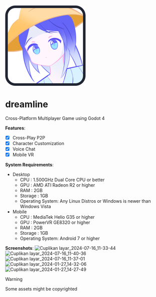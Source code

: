 ![image](https://github.com/zinzui12345/dreamline/blob/main/icon.png)
# dreamline
Cross-Platform Multiplayer Game using Godot 4

**Features**:
- [x] Cross-Play P2P
- [x] Character Customization
- [x] Voice Chat
- [x] Mobile VR

**System Requirements**:
* Desktop
  - CPU : 1.500GHz Dual Core CPU or better
  - GPU : AMD ATI Radeon R2 or higher
  - RAM : 2GB
  - Storage : 1GB
  - Operating System: Any Linux Distros or Windows is newer than Windows Vista
* Mobile
  - CPU : MediaTek Helio G35 or higher
  - GPU : PowerVR GE8320 or higher
  - RAM : 2GB
  - Storage : 1GB
  - Operating System: Android 7 or higher

**Screenshots**:
![Cuplikan layar_2024-07-16_11-33-44](https://github.com/user-attachments/assets/a50178ba-212b-440d-aa13-8b0860066d8c)
![Cuplikan layar_2024-07-16_11-40-36](https://github.com/user-attachments/assets/d2e1ff2d-6cec-4c85-8329-83d507427f0c)
![Cuplikan layar_2024-07-16_11-37-01](https://github.com/user-attachments/assets/f64267b8-9d58-4de8-b960-f49a3c01d3be)
![Cuplikan layar_2024-01-27_14-32-06](https://github.com/zinzui12345/dreamline/assets/48501018/3e9ce3ef-ff4a-4dd5-840c-d50b99b72b72)
![Cuplikan layar_2024-01-27_14-27-49](https://github.com/zinzui12345/dreamline/assets/48501018/c41dbf24-5711-4a7a-af23-8549b039245a)



> [!WARNING]
> Some assets might be copyrighted
